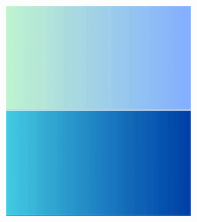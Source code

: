 <!--
**Vic102/Vic102** is a ✨ _special_ ✨ repository because its `README.md` (this file) appears on your GitHub profile.

Here are some ideas to get you started:

- 🔭 I’m currently working on ...
- 🌱 I’m currently learning ...
- 👯 I’m looking to collaborate on ...
- 🤔 I’m looking for help with ...
- 💬 Ask me about ...
- 📫 How to reach me: ...
- 😄 Pronouns: ...
- ⚡ Fun fact: ...
<video width="100%" height="auto" muted="" loop="" autoplay="">
  <source src="GithubIntro.mp4" type="video/mp4">
</video>
-->
<div align="center">
  <img src="Hi_there!!.gif" width="auto" height="auto" media="(prefers-color-scheme: light)"/>
  <img src="Hi_there!!_Dark.gif" width="auto" height="auto" media="(prefers-color-scheme: dark)"/>
</div>

